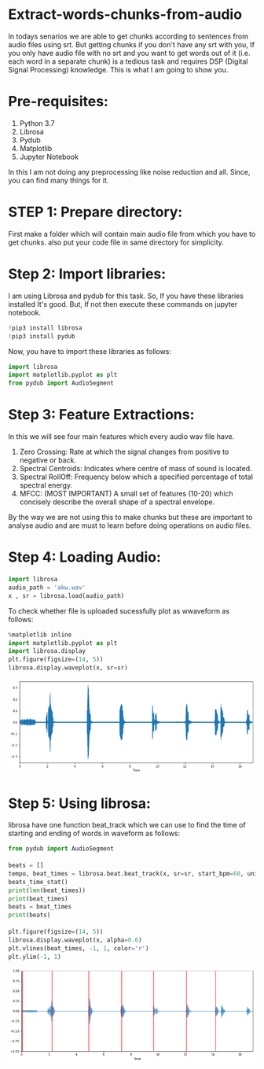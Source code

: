 # Extract-words-chunks-from-audio

In todays senarios we are able to get chunks according to sentences from audio files using srt. But getting chunks if you don't have any srt with you, If you only have audio file with no srt and you want to get words out of it (i.e. each word in a separate chunk) is a tedious task and requires DSP (Digital Signal Processing) knowledge. This is what I am going to show you. 


# Pre-requisites:
1. Python 3.7
2. Librosa
3. Pydub
4. Matplotlib
5. Jupyter Notebook

In this I am not doing any preprocessing like noise reduction and all. Since, you can find many things for it. 

# STEP 1: Prepare directory:

First make a folder which will contain main audio file from which you have to get chunks. also put your code file in same directory for simplicity. 

# Step 2: Import libraries:

I am using Librosa and pydub for this task. So, If you have these libraries installed It's good. But, If not then execute these commands on jupyter notebook. 
```python
!pip3 install librosa 
!pip3 install pydub 
```
Now, you have to import these libraries as follows:

```python
import librosa 
import matplotlib.pyplot as plt
from pydub import AudioSegment
```
# Step 3: Feature Extractions: 

In this we will see four main features which every audio wav file have.

1. Zero Crossing: Rate at which the signal changes from positive to negative or back.
2. Spectral Centroids: Indicates where centre of mass of sound is located. 
3. Spectral RollOff: Frequency below which a specified percentage of total spectral energy. 
4. MFCC: (MOST IMPORTANT) A small set of features (10-20) which concisely describe the overall shape of a spectral envelope.

By the way we are not using this to make chunks but these are important to analyse audio and are must to learn before doing operations on audio files. 

# Step 4: Loading Audio: 

```python 
import librosa
audio_path = 'akw.wav'
x , sr = librosa.load(audio_path)
```
To check whether file is uploaded sucessfully plot as wwaveform as follows: 

```python 
%matplotlib inline
import matplotlib.pyplot as plt
import librosa.display
plt.figure(figsize=(14, 5))
librosa.display.waveplot(x, sr=sr)
```
![alt text](https://github.com/akshaykrs/Extract-words-chunks-from-audio/blob/master/fig.%201.png "Fig. 1")

# Step 5: Using librosa:

librosa have one function beat_track which we can use to find the time of starting and ending of words in waveform as follows: 

```python 
from pydub import AudioSegment

beats = []
tempo, beat_times = librosa.beat.beat_track(x, sr=sr, start_bpm=60, units='time',trim=True)
beats_time_stat()
print(len(beat_times))
print(beat_times)
beats = beat_times
print(beats)

plt.figure(figsize=(14, 5))
librosa.display.waveplot(x, alpha=0.6)
plt.vlines(beat_times, -1, 1, color='r')
plt.ylim(-1, 1)
```
![alt text](https://github.com/akshaykrs/Extract-words-chunks-from-audio/blob/master/fig.%202.png "Fig. 2")


